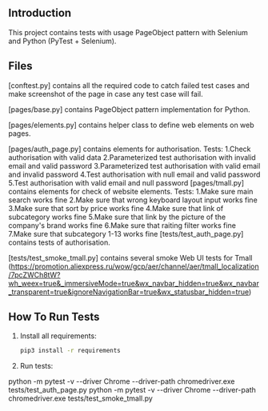 Introduction
------------

This project contains tests with usage PageObject
pattern with Selenium and Python (PyTest + Selenium).

Files
-----

[conftest.py] contains all the required code to catch failed test cases and make screenshot
of the page in case any test case will fail.

[pages/base.py] contains PageObject pattern implementation for Python.

[pages/elements.py] contains helper class to define web elements on web pages.

[pages/auth_page.py] contains elements for authorisation.
Tests:
1.Check  authorisation with valid data
2.Parameterized test authorisation with invalid email and valid password
3.Parameterized test authorisation with valid email and invalid password
4.Test authorisation with null email and valid password
5.Test authorisation with valid email and null password
[pages/tmall.py] contains elements for check of website elements.
Tests:
1.Make sure main search works fine
2.Make sure that wrong keyboard layout input works fine
3.Make sure that sort by price works fine
4.Make sure that link of subcategory works fine
5.Make sure that link by the picture of the company's brand works fine
6.Make sure that raiting filter works fine
7.Make sure that subcategory 1-13 works fine
[tests/test_auth_page.py] contains tests of authorisation.

[tests/test_smoke_tmall.py] contains several smoke Web UI tests for Tmall (https://promotion.aliexpress.ru/wow/gcp/aer/channel/aer/tmall_localization/7pcZWCh8tW?wh_weex=true&_immersiveMode=true&wx_navbar_hidden=true&wx_navbar_transparent=true&ignoreNavigationBar=true&wx_statusbar_hidden=true)


How To Run Tests
----------------

1) Install all requirements:

    ```bash
    pip3 install -r requirements
    ```
2) Run tests:

python -m pytest -v --driver Chrome --driver-path chromedriver.exe tests/test_auth_page.py
python -m pytest -v --driver Chrome --driver-path chromedriver.exe tests/test_smoke_tmall.py

